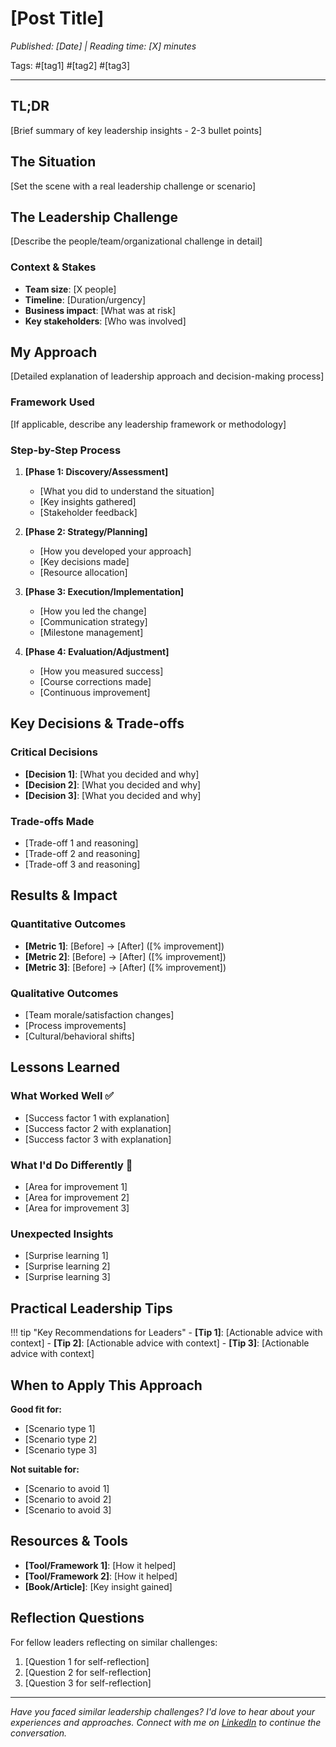 # [Post Title]

*Published: [Date] | Reading time: [X] minutes*

Tags: #[tag1] #[tag2] #[tag3]

---

## TL;DR

[Brief summary of key leadership insights - 2-3 bullet points]

## The Situation

[Set the scene with a real leadership challenge or scenario]

## The Leadership Challenge

[Describe the people/team/organizational challenge in detail]

### Context & Stakes
- **Team size**: [X people]
- **Timeline**: [Duration/urgency]
- **Business impact**: [What was at risk]
- **Key stakeholders**: [Who was involved]

## My Approach

[Detailed explanation of leadership approach and decision-making process]

### Framework Used
[If applicable, describe any leadership framework or methodology]

### Step-by-Step Process
1. **[Phase 1: Discovery/Assessment]**
   - [What you did to understand the situation]
   - [Key insights gathered]
   - [Stakeholder feedback]

2. **[Phase 2: Strategy/Planning]**
   - [How you developed your approach]
   - [Key decisions made]
   - [Resource allocation]

3. **[Phase 3: Execution/Implementation]**
   - [How you led the change]
   - [Communication strategy]
   - [Milestone management]

4. **[Phase 4: Evaluation/Adjustment]**
   - [How you measured success]
   - [Course corrections made]
   - [Continuous improvement]

## Key Decisions & Trade-offs

### Critical Decisions
- **[Decision 1]**: [What you decided and why]
- **[Decision 2]**: [What you decided and why]
- **[Decision 3]**: [What you decided and why]

### Trade-offs Made
- [Trade-off 1 and reasoning]
- [Trade-off 2 and reasoning]
- [Trade-off 3 and reasoning]

## Results & Impact

### Quantitative Outcomes
- **[Metric 1]**: [Before] → [After] ([% improvement])
- **[Metric 2]**: [Before] → [After] ([% improvement])
- **[Metric 3]**: [Before] → [After] ([% improvement])

### Qualitative Outcomes
- [Team morale/satisfaction changes]
- [Process improvements]
- [Cultural/behavioral shifts]

## Lessons Learned

### What Worked Well ✅
- [Success factor 1 with explanation]
- [Success factor 2 with explanation]
- [Success factor 3 with explanation]

### What I'd Do Differently 🔄
- [Area for improvement 1]
- [Area for improvement 2]
- [Area for improvement 3]

### Unexpected Insights
- [Surprise learning 1]
- [Surprise learning 2]
- [Surprise learning 3]

## Practical Leadership Tips

!!! tip "Key Recommendations for Leaders"
    - **[Tip 1]**: [Actionable advice with context]
    - **[Tip 2]**: [Actionable advice with context]
    - **[Tip 3]**: [Actionable advice with context]

## When to Apply This Approach

**Good fit for:**
- [Scenario type 1]
- [Scenario type 2]
- [Scenario type 3]

**Not suitable for:**
- [Scenario to avoid 1]
- [Scenario to avoid 2]
- [Scenario to avoid 3]

## Resources & Tools

- **[Tool/Framework 1]**: [How it helped]
- **[Tool/Framework 2]**: [How it helped]
- **[Book/Article]**: [Key insight gained]

## Reflection Questions

For fellow leaders reflecting on similar challenges:

1. [Question 1 for self-reflection]
2. [Question 2 for self-reflection]
3. [Question 3 for self-reflection]

---

*Have you faced similar leadership challenges? I'd love to hear about your experiences and approaches. Connect with me on [LinkedIn](https://linkedin.com/in/rajatguptarg) to continue the conversation.*